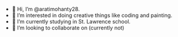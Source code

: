 - 👋 Hi, I’m @aratimohanty28.
- 👀 I’m interested in doing creative things like coding and painting.
- 🌱 I’m currently studying in St. Lawrence school.
- 💞️ I’m looking to collaborate on (currently not)


<!---
aratimohanty28/aratimohanty28 is a ✨ special ✨ repository because its `README.md` (this file) appears on your GitHub profile.
You can click the Preview link to take a look at your changes.
--->
